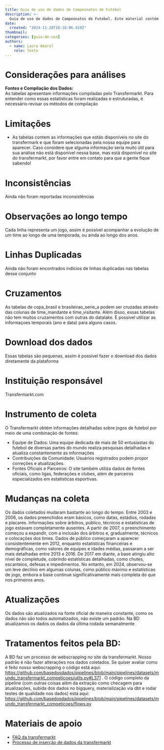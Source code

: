 ```yaml
---
title: Guia de uso de dados de Campeonatos de Futebol
description: >-
  Guia de uso de dados de Campeonatos de Futebol. Este material contém informações sobre as variáveis mais importantes, perguntas frequentes e exemplos de uso do conjunto.
date:
  created: "2024-11-28T18:18:06.419Z"
thumbnail: 
categories: [guia-de-uso]
authors:
  - name: Laura Amaral
    role: Texto
---
```


# Considerações para análises
**Fontes e Compilação dos Dados:**  
As tabelas apresentam informações compiladas pelo Transfermarkt. Para entender como essas estatísticas foram realizadas e estruturadas, é necessário revisar os métodos de compilação


# Limitações
* As tabelas contem as informações que estão disponíveis no site do transfermark e que foram selecionadas pela nossa equipe para aparecer. Caso considere que alguma informação seria muito útil para sua análise não está disponível nessa base, mas está disponível no site do transfermarkt, por favor entre em contato para que a gente fique sabendo! 

# Inconsistências
Ainda não foram reportadas inconsistências

# Observações ao longo tempo
Cada linha representa um jogo, assim é possível acompanhar a evolução de um time ao longo de uma temporada, ou ainda ao longo dos anos.

# Linhas Duplicadas
Ainda não foram encontrados indícios de linhas duplicadas nas tabelas desse conjunto

# Cruzamentos
As tabelas de copa_brasil e brasileirao_serie_a podem ser cruzadas através das colunas de time_mandante e time_visitante. Além disso, essas tabelas não tem muitos cruzamentos com outras do datalake. É possível utilizar as informaçoes temporais (ano e data) para alguns casos.

# Download dos dados
Essas tabelas são pequenas, assim é possível fazer o download dos dados diretamente da plataforma


# Instituição responsável
Transfermarkt.com

# Instrumento de coleta
O Transfermarkt obtém informações detalhadas sobre jogos de futebol por meio de uma combinação de fontes:
* Equipe de Dados: Uma equipe dedicada de mais de 50 entusiastas do futebol de diversas partes do mundo realiza pesquisas detalhadas e atualiza constantemente as informações
* Contribuições da Comunidade: Usuários registrados podem propor correções e atualizações.
* Fontes Oficiais e Parceiros: O site também utiliza dados de fontes oficiais, como ligas, federações e clubes, além de parceiros especializados em estatísticas esportivas.
  
# Mudanças na coleta
Os dados coletados mudaram bastante ao longo do tempo. Entre 2003 e 2006, os dados preenchidos eram básicos, como datas, estádios, rodadas e placares. Informações sobre árbitros, público, técnicos e estatísticas de jogo estavam completamente ausentes.
A partir de 2007, o preenchimento começou a expandir, com a inclusão dos árbitros e, gradualmente, técnicos e colocações dos times. Dados de público começaram a aparecer consistentemente em 2012, enquanto estatísticas financeiras e demográficas, como valores de equipes e idades médias, passaram a ser mais detalhadas entre 2013 e 2016.
De 2017 em diante, a base atingiu alto nível de completude, cobrindo estatísticas detalhadas, como chutes, escanteios, defesas e impedimentos. No entanto, em 2024, observou-se um leve declínio em algumas colunas, como público máximo e estatísticas de jogo, embora a base continue significativamente mais completa do que nos primeiros anos. 

# Atualizações
Os dados são atualizados na fonte oficial de maneira constante, como os dados não são todos automatizados, não existe um padrão. Na BD atualizamos os dados os dados da última rodada semanalmente

# Tratamentos feitos pela BD:
A BD faz um processo de webscrapping no site da transfermarkt. Nosso padrão é não fazer alterações nos dados coletados. Se quiser avaliar como é feito nosso webscrapping o código está aqui: https://github.com/basedosdados/pipelines/blob/main/pipelines/datasets/mundo_transfermarkt_competicoes/utils.py#L371 . O código completo da pipeline (com outras coisas além da extração como checagem para atualizações, subida dos dados no bigquery, materialização via dbt e rodar testes de qualidade nos dados) está aqui: https://github.com/basedosdados/pipelines/blob/main/pipelines/datasets/mundo_transfermarkt_competicoes/flows.py

# Materiais de apoio
* [FAQ da transfermarkt](https://www.transfermarkt.com/intern/faq) 
* [Processo de inserção de dados da transfermarkt](https://www.transfermarkt.us/intern/datenpflegeGuide)

